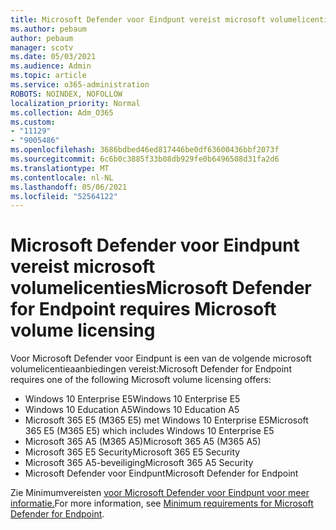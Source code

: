 ```yaml
---
title: Microsoft Defender voor Eindpunt vereist microsoft volumelicenties
ms.author: pebaum
author: pebaum
manager: scotv
ms.date: 05/03/2021
ms.audience: Admin
ms.topic: article
ms.service: o365-administration
ROBOTS: NOINDEX, NOFOLLOW
localization_priority: Normal
ms.collection: Adm_O365
ms.custom:
- "11129"
- "9005486"
ms.openlocfilehash: 3686bdbed46ed817446be0df63600436bbf2073f
ms.sourcegitcommit: 6c6b0c3885f33b08db929fe0b6496508d31fa2d6
ms.translationtype: MT
ms.contentlocale: nl-NL
ms.lasthandoff: 05/06/2021
ms.locfileid: "52564122"
---
```

# <a name="microsoft-defender-for-endpoint-requires-microsoft-volume-licensing"></a><span data-ttu-id="e2fd7-102">Microsoft Defender voor Eindpunt vereist microsoft volumelicenties</span><span class="sxs-lookup"><span data-stu-id="e2fd7-102">Microsoft Defender for Endpoint requires Microsoft volume licensing</span></span>

<span data-ttu-id="e2fd7-103">Voor Microsoft Defender voor Eindpunt is een van de volgende microsoft volumelicentieaanbiedingen vereist:</span><span class="sxs-lookup"><span data-stu-id="e2fd7-103">Microsoft Defender for Endpoint requires one of the following Microsoft volume licensing offers:</span></span>

- <span data-ttu-id="e2fd7-104">Windows 10 Enterprise E5</span><span class="sxs-lookup"><span data-stu-id="e2fd7-104">Windows 10 Enterprise E5</span></span>
- <span data-ttu-id="e2fd7-105">Windows 10 Education A5</span><span class="sxs-lookup"><span data-stu-id="e2fd7-105">Windows 10 Education A5</span></span>
- <span data-ttu-id="e2fd7-106">Microsoft 365 E5 (M365 E5) met Windows 10 Enterprise E5</span><span class="sxs-lookup"><span data-stu-id="e2fd7-106">Microsoft 365 E5 (M365 E5) which includes Windows 10 Enterprise E5</span></span>
- <span data-ttu-id="e2fd7-107">Microsoft 365 A5 (M365 A5)</span><span class="sxs-lookup"><span data-stu-id="e2fd7-107">Microsoft 365 A5 (M365 A5)</span></span>
- <span data-ttu-id="e2fd7-108">Microsoft 365 E5 Security</span><span class="sxs-lookup"><span data-stu-id="e2fd7-108">Microsoft 365 E5 Security</span></span>
- <span data-ttu-id="e2fd7-109">Microsoft 365 A5-beveiliging</span><span class="sxs-lookup"><span data-stu-id="e2fd7-109">Microsoft 365 A5 Security</span></span>
- <span data-ttu-id="e2fd7-110">Microsoft Defender voor Eindpunt</span><span class="sxs-lookup"><span data-stu-id="e2fd7-110">Microsoft Defender for Endpoint</span></span>

<span data-ttu-id="e2fd7-111">Zie Minimumvereisten [voor Microsoft Defender voor Eindpunt voor meer informatie.](https://docs.microsoft.com/microsoft-365/security/defender-endpoint/minimum-requirements)</span><span class="sxs-lookup"><span data-stu-id="e2fd7-111">For more information, see [Minimum requirements for Microsoft Defender for Endpoint](https://docs.microsoft.com/microsoft-365/security/defender-endpoint/minimum-requirements).</span></span>
